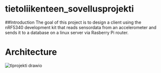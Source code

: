 # tietoliikenteen_sovellusprojekti
##Introduction
The goal of this project is to design a client using the nRF5340 development kit that reads sensordata from an accelerometer and sends it to a database on a linux server via Rasberry Pi router.

# Architecture
![tlprojekti drawio](https://github.com/user-attachments/assets/bd02afb3-1e48-4188-ae43-e8804f641ce4)
